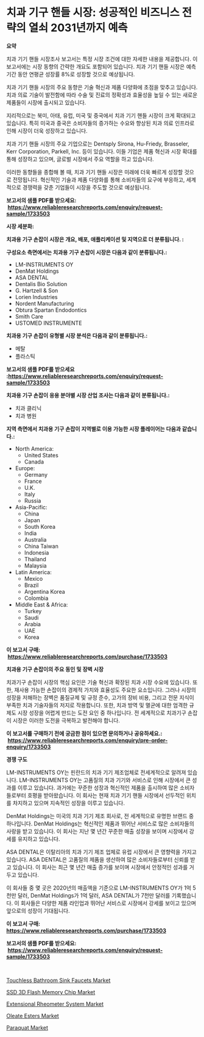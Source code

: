 <p><h1>치과 기구 핸들 시장: 성공적인 비즈니스 전략의 열쇠 2031년까지 예측</h1></p><p><strong>요약</strong></p>
<p><p>치과 기기 핸들 시장조사 보고서는 특정 시장 조건에 대한 자세한 내용을 제공합니다. 이 보고서에는 시장 동향의 간략한 개요도 포함되어 있습니다. 치과 기기 핸들 시장은 예측 기간 동안 연평균 성장률 8%로 성장할 것으로 예상됩니다.</p><p>치과 기기 핸들 시장의 주요 동향은 기술 혁신과 제품 다양화에 초점을 맞추고 있습니다. 치과 의료 기술이 발전함에 따라 수술 및 진료의 정확성과 효율성을 높일 수 있는 새로운 제품들이 시장에 출시되고 있습니다.</p><p>지리적으로는 북미, 아태, 유럽, 미국 및 중국에서 치과 기기 핸들 시장이 크게 확대되고 있습니다. 특히 미국과 중국은 소비자들의 증가하는 수요와 향상된 치과 의료 인프라로 인해 시장이 더욱 성장하고 있습니다.</p><p>치과 기기 핸들 시장의 주요 기업으로는 Dentsply Sirona, Hu-Friedy, Brasseler, Kerr Corporation, Parkell, Inc. 등이 있습니다. 이들 기업은 제품 혁신과 시장 확대를 통해 성장하고 있으며, 글로벌 시장에서 주요 역할을 하고 있습니다.</p><p>이러한 동향들을 종합해 볼 때, 치과 기기 핸들 시장은 미래에 더욱 빠르게 성장할 것으로 전망됩니다. 혁신적인 기술과 제품 다양화를 통해 소비자들의 요구에 부응하고, 세계적으로 경쟁력을 갖춘 기업들이 시장을 주도할 것으로 예상됩니다.</p></p>
<p><strong>보고서의 샘플 PDF를 받으세요: &nbsp;<a href="https://www.reliableresearchreports.com/enquiry/request-sample/1733503">https://www.reliableresearchreports.com/enquiry/request-sample/1733503</a></strong></p>
<p><strong>시장 세분화:</strong></p>
<p><strong> 치과용 기구 손잡이 시장은 개요, 배포, 애플리케이션 및 지역으로 더 분류됩니다. :</strong></p>
<p><strong>구성요소 측면에서는 치과용 기구 손잡이 시장은 다음과 같이 분류됩니다.:</strong></p>
<p><ul><li>LM-INSTRUMENTS OY</li><li>DenMat Holdings</li><li>ASA DENTAL</li><li>Dentalis Bio Solution</li><li>G. Hartzell & Son</li><li>Lorien Industries</li><li>Nordent Manufacturing</li><li>Obtura Spartan Endodontics</li><li>Smith Care</li><li>USTOMED INSTRUMENTE</li></ul></p>
<p><strong> 치과용 기구 손잡이 유형별 시장 분석은 다음과 같이 분류됩니다.:</strong></p>
<p><ul><li>메탈</li><li>플라스틱</li></ul></p>
<p><strong>보고서의 샘플 PDF를 받으세요 :<a href="https://www.reliableresearchreports.com/enquiry/request-sample/1733503">https://www.reliableresearchreports.com/enquiry/request-sample/1733503</a></strong></p>
<p><strong> 치과용 기구 손잡이 응용 분야별 시장 산업 조사는 다음과 같이 분류됩니다.:</strong></p>
<p><ul><li>치과 클리닉</li><li>치과 병원</li></ul></p>
<p><strong>지역 측면에서 치과용 기구 손잡이 지역별로 이용 가능한 시장 플레이어는 다음과 같습니다.:</strong></p>
<p><ul>
    <li>
        North America:
        <ul>
            <li>United States</li>
            <li>Canada</li>
        </ul>
    </li>
    <li>
        Europe:
        <ul>
            <li>Germany</li>
            <li>France</li>
            <li>U.K.</li>
            <li>Italy</li>
            <li>Russia</li>
        </ul>
    </li>
    <li>
        Asia-Pacific:
        <ul>
            <li>China</li>
            <li>Japan</li>
            <li>South Korea</li>
            <li>India</li>
            <li>Australia</li>
            <li>China Taiwan</li>
            <li>Indonesia</li>
            <li>Thailand</li>
            <li>Malaysia</li>
        </ul>
    </li>
    <li>
        Latin America:
        <ul>
            <li>Mexico</li>
            <li>Brazil</li>
            <li>Argentina Korea</li>
            <li>Colombia</li>
        </ul>
    </li>
    <li>
        Middle East & Africa:
        <ul>
            <li>Turkey</li>
            <li>Saudi</li>
            <li>Arabia</li>
            <li>UAE</li>
            <li>Korea</li>
        </ul>
    </li>
    </ul></p>
<p><strong>이 보고서 구매: &nbsp;<a href="https://www.reliableresearchreports.com/purchase/1733503">https://www.reliableresearchreports.com/purchase/1733503</a></strong></p>
<p><strong>치과용 기구 손잡이의 주요 동인 및 장벽 시장</strong></p>
<p><p>치과기구 손잡이 시장의 핵심 요인은 기술 혁신과 확장된 치과 시장 수요에 있습니다. 또한, 재사용 가능한 손잡이의 경제적 가치와 효율성도 주요한 요소입니다. 그러나 시장의 성장을 저해하는 장벽은 품질규제 및 규정 준수, 고가의 장비 비용, 그리고 전문 지식이 부족한 치과 기술자들의 저지로 작용합니다. 또한, 치과 방역 및 멸균에 대한 엄격한 규제도 시장 성장을 어렵게 만드는 도전 요인 중 하나입니다. 전 세계적으로 치과기구 손잡이 시장은 이러한 도전을 극복하고 발전해야 합니다.</p></p>
<p><strong>이 보고서를 구매하기 전에 궁금한 점이 있으면 문의하거나 공유하세요.: &nbsp;<a href="https://www.reliableresearchreports.com/enquiry/pre-order-enquiry/1733503">https://www.reliableresearchreports.com/enquiry/pre-order-enquiry/1733503</a></strong></p>
<p><strong>경쟁 구도</strong></p>
<p><p>LM-INSTRUMENTS OY는 핀란드의 치과 기기 제조업체로 전세계적으로 알려져 있습니다. LM-INSTRUMENTS OY는 고품질의 치과 기기와 서비스로 인해 시장에서 큰 성과를 이루고 있습니다. 과거에는 꾸준한 성장과 혁신적인 제품을 출시하여 많은 소비자들로부터 호평을 받아왔습니다. 이 회사는 현재 치과 기기 핸들 시장에서 선두적인 위치를 차지하고 있으며 지속적인 성장을 이루고 있습니다.</p><p>DenMat Holdings는 미국의 치과 기기 제조 회사로, 전 세계적으로 유명한 브랜드 중 하나입니다. DenMat Holdings는 혁신적인 제품과 뛰어난 서비스로 많은 소비자들의 사랑을 받고 있습니다. 이 회사는 지난 몇 년간 꾸준한 매출 성장을 보이며 시장에서 강세를 유지하고 있습니다.</p><p>ASA DENTAL은 이탈리아의 치과 기기 제조 업체로 유럽 시장에서 큰 영향력을 가지고 있습니다. ASA DENTAL은 고품질의 제품을 생산하여 많은 소비자들로부터 신뢰를 받고 있습니다. 이 회사는 최근 몇 년간 매출 증가를 보이며 시장에서 안정적인 성과를 거두고 있습니다.</p><p>이 회사들 중 몇 곳은 2020년의 매출액을 기준으로 LM-INSTRUMENTS OY가 1억 5천만 달러, DenMat Holdings가 1억 달러, ASA DENTAL가 7천만 달러를 기록했습니다. 이 회사들은 다양한 제품 라인업과 뛰어난 서비스로 시장에서 강세를 보이고 있으며 앞으로의 성장이 기대됩니다.</p></p>
<p><strong>이 보고서 구매: &nbsp; <a href="https://www.reliableresearchreports.com/purchase/1733503">https://www.reliableresearchreports.com/purchase/1733503</a></strong></p>
<p><strong>보고서의 샘플 PDF를 받으세요: &nbsp;<a href="https://www.reliableresearchreports.com/enquiry/request-sample/1733503">https://www.reliableresearchreports.com/enquiry/request-sample/1733503</a></strong><strong></strong></p>
<p>&nbsp;</p>
<p><p><a href="https://three-jumbo-f6d.notion.site/Touchless-Bathroom-Sink-Faucets-Market-Size-Growth-and-Forecast-from-2024-2031-b540782d31e7489c856c1261d46f8527">Touchless Bathroom Sink Faucets Market</a></p><p><a href="https://github.com/Hazelklievgspy6vdcsmu106w/Market-Research-Report-List-1/blob/main/ssd-3d-flash-memory-chip-market.md">SSD 3D Flash Memory Chip Market</a></p><p><a href="https://noble-drawer-34c.notion.site/Extensional-Rheometer-System-Market-Research-Report-Provides-Critical-Insights-that-can-help-Shape-B-4a3d7b3ced5f4f1b9abbc05a273df512">Extensional Rheometer System Market</a></p><p><a href="https://view.publitas.com/reportprime-1/oleate-esters-market-provides-detailed-segmentation-of-this-market-based-on-type-application-and-region-and-forecast-for-the-period-from-2024-2031/">Oleate Esters Market</a></p><p><a href="https://view.publitas.com/reportprime-1/paraquat-market-size-and-growth-market-segmentation-regional-and-country-breakdowns-and-market-trends-for-period-from-2024-2031/">Paraquat Market</a></p></p>